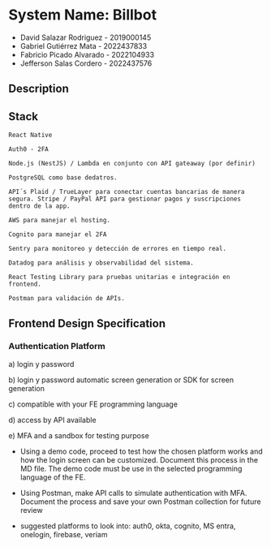 # System Name: Billbot

- David Salazar Rodriguez - 2019000145
- Gabriel Gutiérrez Mata  - 2022437833
- Fabricio Picado Alvarado - 2022104933
- Jefferson Salas Cordero - 2022437576

## Description

## Stack
    React Native

    Auth0 - 2FA
    
    Node.js (NestJS) / Lambda en conjunto con API gateaway (por definir)
    
    PostgreSQL como base dedatros.
    
    API´s Plaid / TrueLayer para conectar cuentas bancarias de manera segura. Stripe / PayPal API para gestionar pagos y suscripciones dentro de la app.
    
    AWS para manejar el hosting.

    Cognito para manejar el 2FA
    
    Sentry para monitoreo y detección de errores en tiempo real.

    Datadog para análisis y observabilidad del sistema.

    React Testing Library para pruebas unitarias e integración en frontend.

    Postman para validación de APIs.

    

## Frontend Design Specification


### Authentication Platform

a) login y password

b) login y password automatic screen generation or SDK for screen generation

c) compatible with your FE programming language

d) access by API available

e) MFA and a sandbox for testing purpose

- Using a demo code, proceed to test how the chosen platform works and how the login screen can be customized. Document this process in the MD file. The demo code must be use in the selected programming language of the FE.

- Using Postman, make API calls to simulate authentication with MFA. Document the process and save your own Postman collection for future review

- suggested platforms to look into: auth0, okta, cognito, MS entra, onelogin, firebase, veriam